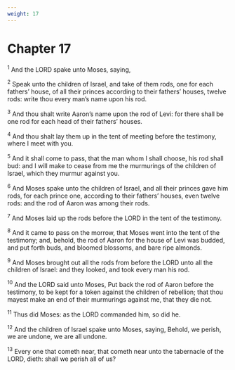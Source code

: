 ```yaml
---
weight: 17
---
```


# Chapter 17

<sup>1</sup> And the LORD spake unto Moses, saying, 

<sup>2</sup> Speak unto the children of Israel, and take of them rods, one for each fathers’ house, of all their princes according to their fathers’ houses, twelve rods: write thou every man’s name upon his rod. 

<sup>3</sup> And thou shalt write Aaron’s name upon the rod of Levi: for there shall be one rod for each head of their fathers’ houses. 

<sup>4</sup> And thou shalt lay them up in the tent of meeting before the testimony, where I meet with you. 

<sup>5</sup> And it shall come to pass, that the man whom I shall choose, his rod shall bud: and I will make to cease from me the murmurings of the children of Israel, which they murmur against you. 

<sup>6</sup> And Moses spake unto the children of Israel, and all their princes gave him rods, for each prince one, according to their fathers’ houses, even twelve rods: and the rod of Aaron was among their rods. 

<sup>7</sup> And Moses laid up the rods before the LORD in the tent of the testimony. 

<sup>8</sup> And it came to pass on the morrow, that Moses went into the tent of the testimony; and, behold, the rod of Aaron for the house of Levi was budded, and put forth buds, and bloomed blossoms, and bare ripe almonds. 

<sup>9</sup> And Moses brought out all the rods from before the LORD unto all the children of Israel: and they looked, and took every man his rod. 

<sup>10</sup> And the LORD said unto Moses, Put back the rod of Aaron before the testimony, to be kept for a token against the children of rebellion; that thou mayest make an end of their murmurings against me, that they die not. 

<sup>11</sup> Thus did Moses: as the LORD commanded him, so did he. 

<sup>12</sup> And the children of Israel spake unto Moses, saying, Behold, we perish, we are undone, we are all undone. 

<sup>13</sup> Every one that cometh near, that cometh near unto the tabernacle of the LORD, dieth: shall we perish all of us? 


